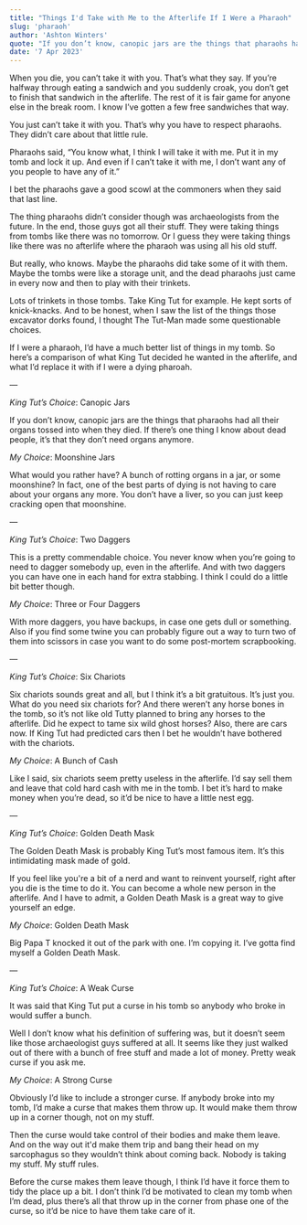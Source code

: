 ```yaml
---
title: "Things I'd Take with Me to the Afterlife If I Were a Pharaoh"
slug: 'pharaoh'
author: 'Ashton Winters'
quote: "If you don’t know, canopic jars are the things that pharaohs had all their organs tossed into when they died. If there’s one thing I know about dead people, it’s that they don’t need organs anymore."
date: '7 Apr 2023'
---
```


When you die, you can’t take it with you. That’s what they say. If you’re halfway through eating a sandwich and you suddenly croak, you don’t get to finish that sandwich in the afterlife. The rest of it is fair game for anyone else in the break room. I know I’ve gotten a few free sandwiches that way.

You just can’t take it with you. That’s why you have to respect pharaohs. They didn’t care about that little rule.

Pharaohs said, “You know what, I think I will take it with me. Put it in my tomb and lock it up. And even if I can’t take it with me, I don’t want any of you people to have any of it.”

I bet the pharaohs gave a good scowl at the commoners when they said that last line.

The thing pharaohs didn’t consider though was archaeologists from the future. In the end, those guys got all their stuff. They were taking things from tombs like there was no tomorrow. Or I guess they were taking things like there was no afterlife where the pharaoh was using all his old stuff.

But really, who knows. Maybe the pharaohs did take some of it with them. Maybe the tombs were like a storage unit, and the dead pharaohs just came in every now and then to play with their trinkets.

Lots of trinkets in those tombs. Take King Tut for example. He kept sorts of knick-knacks. And to be honest, when I saw the list of the things those excavator dorks found, I thought The Tut-Man made some questionable choices.

If I were a pharaoh, I’d have a much better list of things in my tomb. So here’s a comparison of what King Tut decided he wanted in the afterlife, and what I’d replace it with if I were a dying pharoah.

—

*King Tut’s Choice*: Canopic Jars

If you don’t know, canopic jars are the things that pharaohs had all their organs tossed into when they died. If there’s one thing I know about dead people, it’s that they don’t need organs anymore.

*My Choice*: Moonshine Jars

What would you rather have? A bunch of rotting organs in a jar, or some moonshine? In fact, one of the best parts of dying is not having to care about your organs any more. You don’t have a liver, so you can just keep cracking open that moonshine.

—

*King Tut’s Choice*: Two Daggers

This is a pretty commendable choice. You never know when you’re going to need to dagger somebody up, even in the afterlife. And with two daggers you can have one in each hand for extra stabbing. I think I could do a little bit better though.

*My Choice*: Three or Four Daggers

With more daggers, you have backups, in case one gets dull or something. Also if you find some twine you can probably figure out a way to turn two of them into scissors in case you want to do some post-mortem scrapbooking.

—

*King Tut’s Choice*: Six Chariots

Six chariots sounds great and all, but I think it’s a bit gratuitous. It’s just you. What do you need six chariots for? And there weren’t any horse bones in the tomb, so it’s not like old Tutty planned to bring any horses to the afterlife. Did he expect to tame six wild ghost horses? Also, there are cars now. If King Tut had predicted cars then I bet he wouldn’t have bothered with the chariots.

*My Choice*: A Bunch of Cash

Like I said, six chariots seem pretty useless in the afterlife. I’d say sell them and leave that cold hard cash with me in the tomb. I bet it’s hard to make money when you’re dead, so it’d be nice to have a little nest egg.



—

*King Tut’s Choice*: Golden Death Mask

The Golden Death Mask is probably King Tut’s most famous item. It’s this intimidating mask made of gold.

If you feel like you're a bit of a nerd and want to reinvent yourself, right after you die is the time to do it. You can become a whole new person in the afterlife. And I have to admit, a Golden Death Mask is a great way to give yourself an edge.

*My Choice*: Golden Death Mask

Big Papa T knocked it out of the park with one. I’m copying it. I’ve gotta find myself a Golden Death Mask.

—

*King Tut’s Choice*: A Weak Curse

It was said that King Tut put a curse in his tomb so anybody who broke in would suffer a bunch.

Well I don’t know what his definition of suffering was, but it doesn’t seem like those archaeologist guys suffered at all. It seems like they just walked out of there with a bunch of free stuff and made a lot of money. Pretty weak curse if you ask me.

*My Choice*: A Strong Curse

Obviously I’d like to include a stronger curse. If anybody broke into my tomb, I’d make a curse that makes them throw up. It would make them throw up in a corner though, not on my stuff.

Then the curse would take control of their bodies and make them leave. And on the way out it'd make them trip and bang their head on my sarcophagus so they wouldn’t think about coming back. Nobody is taking my stuff. My stuff rules.

Before the curse makes them leave though, I think I’d have it force them to tidy the place up a bit. I don’t think I’d be motivated to clean my tomb when I’m dead, plus there’s all that throw up in the corner from phase one of the curse, so it’d be nice to have them take care of it.